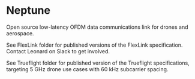 # Neptune
Open source low-latency OFDM data communications link for drones and aerospace.

See FlexLink folder for published versions of the FlexLink specification. Contact Leonard on Slack to get involved. 

See Trueflight folder for published version of the Trueflight specifications, targeting 5 GHz drone use cases with 60 kHz subcarrier spacing. 

